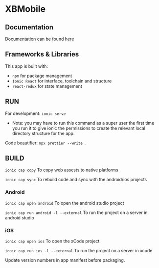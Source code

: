 # XBMobile

## Documentation

Documentation can be found [here](./docs/)

## Frameworks & Libraries

This app is built with:

-   `npm` for package management
-   `Ionic React` for interface, toolchain and structure
-   `react-redux` for state management

## RUN

For development: `ionic serve`

- Note: you may have to run this command as a super user the first time you run it to give ionic the permissions to create the relevant local directory structure for the app.

Code beautifier: `npx prettier --write .`

## BUILD

`ionic cap copy` To copy web assests to native platforms

`ionic cap sync` To rebuild code and sync with the android/ios projects

### Android

`ionic cap open android` To open the android studio project

`ionic cap run android -l --external` To run the project on a server in android studio

### iOS

`ionic cap open ios` To open the xCode project

`ionic cap run ios -l --external` To run the project on a server in xcode

Update version numbers in app manifest before packaging.

